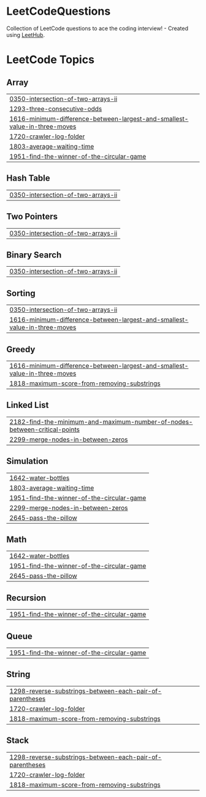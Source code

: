 # LeetCodeQuestions
Collection of LeetCode questions to ace the coding interview! - Created using [LeetHub](https://github.com/QasimWani/LeetHub).

<!---LeetCode Topics Start-->
# LeetCode Topics
## Array
|  |
| ------- |
| [0350-intersection-of-two-arrays-ii](https://github.com/krishna13052001/LeetCodeQuestions/tree/master/0350-intersection-of-two-arrays-ii) |
| [1293-three-consecutive-odds](https://github.com/krishna13052001/LeetCodeQuestions/tree/master/1293-three-consecutive-odds) |
| [1616-minimum-difference-between-largest-and-smallest-value-in-three-moves](https://github.com/krishna13052001/LeetCodeQuestions/tree/master/1616-minimum-difference-between-largest-and-smallest-value-in-three-moves) |
| [1720-crawler-log-folder](https://github.com/krishna13052001/LeetCodeQuestions/tree/master/1720-crawler-log-folder) |
| [1803-average-waiting-time](https://github.com/krishna13052001/LeetCodeQuestions/tree/master/1803-average-waiting-time) |
| [1951-find-the-winner-of-the-circular-game](https://github.com/krishna13052001/LeetCodeQuestions/tree/master/1951-find-the-winner-of-the-circular-game) |
## Hash Table
|  |
| ------- |
| [0350-intersection-of-two-arrays-ii](https://github.com/krishna13052001/LeetCodeQuestions/tree/master/0350-intersection-of-two-arrays-ii) |
## Two Pointers
|  |
| ------- |
| [0350-intersection-of-two-arrays-ii](https://github.com/krishna13052001/LeetCodeQuestions/tree/master/0350-intersection-of-two-arrays-ii) |
## Binary Search
|  |
| ------- |
| [0350-intersection-of-two-arrays-ii](https://github.com/krishna13052001/LeetCodeQuestions/tree/master/0350-intersection-of-two-arrays-ii) |
## Sorting
|  |
| ------- |
| [0350-intersection-of-two-arrays-ii](https://github.com/krishna13052001/LeetCodeQuestions/tree/master/0350-intersection-of-two-arrays-ii) |
| [1616-minimum-difference-between-largest-and-smallest-value-in-three-moves](https://github.com/krishna13052001/LeetCodeQuestions/tree/master/1616-minimum-difference-between-largest-and-smallest-value-in-three-moves) |
## Greedy
|  |
| ------- |
| [1616-minimum-difference-between-largest-and-smallest-value-in-three-moves](https://github.com/krishna13052001/LeetCodeQuestions/tree/master/1616-minimum-difference-between-largest-and-smallest-value-in-three-moves) |
| [1818-maximum-score-from-removing-substrings](https://github.com/krishna13052001/LeetCodeQuestions/tree/master/1818-maximum-score-from-removing-substrings) |
## Linked List
|  |
| ------- |
| [2182-find-the-minimum-and-maximum-number-of-nodes-between-critical-points](https://github.com/krishna13052001/LeetCodeQuestions/tree/master/2182-find-the-minimum-and-maximum-number-of-nodes-between-critical-points) |
| [2299-merge-nodes-in-between-zeros](https://github.com/krishna13052001/LeetCodeQuestions/tree/master/2299-merge-nodes-in-between-zeros) |
## Simulation
|  |
| ------- |
| [1642-water-bottles](https://github.com/krishna13052001/LeetCodeQuestions/tree/master/1642-water-bottles) |
| [1803-average-waiting-time](https://github.com/krishna13052001/LeetCodeQuestions/tree/master/1803-average-waiting-time) |
| [1951-find-the-winner-of-the-circular-game](https://github.com/krishna13052001/LeetCodeQuestions/tree/master/1951-find-the-winner-of-the-circular-game) |
| [2299-merge-nodes-in-between-zeros](https://github.com/krishna13052001/LeetCodeQuestions/tree/master/2299-merge-nodes-in-between-zeros) |
| [2645-pass-the-pillow](https://github.com/krishna13052001/LeetCodeQuestions/tree/master/2645-pass-the-pillow) |
## Math
|  |
| ------- |
| [1642-water-bottles](https://github.com/krishna13052001/LeetCodeQuestions/tree/master/1642-water-bottles) |
| [1951-find-the-winner-of-the-circular-game](https://github.com/krishna13052001/LeetCodeQuestions/tree/master/1951-find-the-winner-of-the-circular-game) |
| [2645-pass-the-pillow](https://github.com/krishna13052001/LeetCodeQuestions/tree/master/2645-pass-the-pillow) |
## Recursion
|  |
| ------- |
| [1951-find-the-winner-of-the-circular-game](https://github.com/krishna13052001/LeetCodeQuestions/tree/master/1951-find-the-winner-of-the-circular-game) |
## Queue
|  |
| ------- |
| [1951-find-the-winner-of-the-circular-game](https://github.com/krishna13052001/LeetCodeQuestions/tree/master/1951-find-the-winner-of-the-circular-game) |
## String
|  |
| ------- |
| [1298-reverse-substrings-between-each-pair-of-parentheses](https://github.com/krishna13052001/LeetCodeQuestions/tree/master/1298-reverse-substrings-between-each-pair-of-parentheses) |
| [1720-crawler-log-folder](https://github.com/krishna13052001/LeetCodeQuestions/tree/master/1720-crawler-log-folder) |
| [1818-maximum-score-from-removing-substrings](https://github.com/krishna13052001/LeetCodeQuestions/tree/master/1818-maximum-score-from-removing-substrings) |
## Stack
|  |
| ------- |
| [1298-reverse-substrings-between-each-pair-of-parentheses](https://github.com/krishna13052001/LeetCodeQuestions/tree/master/1298-reverse-substrings-between-each-pair-of-parentheses) |
| [1720-crawler-log-folder](https://github.com/krishna13052001/LeetCodeQuestions/tree/master/1720-crawler-log-folder) |
| [1818-maximum-score-from-removing-substrings](https://github.com/krishna13052001/LeetCodeQuestions/tree/master/1818-maximum-score-from-removing-substrings) |
<!---LeetCode Topics End-->